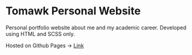 # Tomawk Personal Website

Personal portfolio website about me and my academic career. Developed using HTML and SCSS only.

Hosted on Github Pages -> [Link](https://tomawk.github.io)
